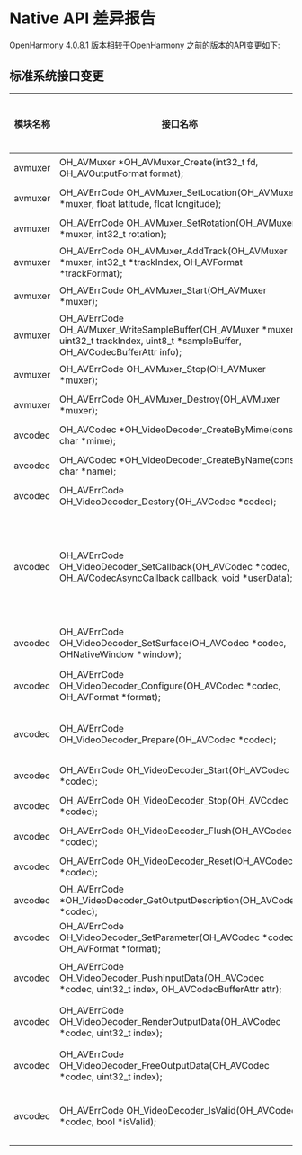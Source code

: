 # Native API 差异报告

OpenHarmony 4.0.8.1 版本相较于OpenHarmony 之前的版本的API变更如下:

## 标准系统接口变更

| 模块名称 | 接口名称                                                     | 变更类型 | 变更说明             |
| -------- | ------------------------------------------------------------ | -------- | -------------------- |
| avmuxer  | OH_AVMuxer \*OH_AVMuxer_Create(int32_t fd, OH_AVOutputFormat format); | 新增     | 创建OH_AVMuxer       |
| avmuxer  | OH_AVErrCode OH_AVMuxer_SetLocation(OH_AVMuxer \*muxer, float latitude, float longitude); | 新增     | 设置输出文件的经纬度 |
| avmuxer  | OH_AVErrCode OH_AVMuxer_SetRotation(OH_AVMuxer \*muxer, int32_t rotation); | 新增     | 设置视频旋转角度     |
| avmuxer  | OH_AVErrCode OH_AVMuxer_AddTrack(OH_AVMuxer \*muxer, int32_t \*trackIndex, OH_AVFormat \*trackFormat); | 新增     | 添加媒体轨           |
| avmuxer  | OH_AVErrCode OH_AVMuxer_Start(OH_AVMuxer \*muxer);           | 新增     | 开始封装             |
| avmuxer  | OH_AVErrCode OH_AVMuxer_WriteSampleBuffer(OH_AVMuxer \*muxer, uint32_t trackIndex, uint8_t \*sampleBuffer, OH_AVCodecBufferAttr info); | 新增     | 将数据写入封装器     |
| avmuxer  | OH_AVErrCode OH_AVMuxer_Stop(OH_AVMuxer \*muxer);            | 新增     | 停止封装             |
| avmuxer  | OH_AVErrCode OH_AVMuxer_Destroy(OH_AVMuxer \*muxer);         | 新增     | 销毁OH_AVMuxer       |
| avcodec  | OH_AVCodec \*OH_VideoDecoder_CreateByMime(const char \*mime); | 新增     | 根据媒体类型创建解码器       |
| avcodec  | OH_AVCodec \*OH_VideoDecoder_CreateByName(const char \*name); | 新增     | 根据名称创建解码器 |
| avcodec  | OH_AVErrCode OH_VideoDecoder_Destory(OH_AVCodec \*codec);     | 新增     | 销毁已创建的解码器     |
| avcodec  | OH_AVErrCode OH_VideoDecoder_SetCallback(OH_AVCodec \*codec, OH_AVCodecAsyncCallback callback, void \*userData); | 新增     | 对解码器事件设置异步回调函数，包括异常通知、输出格式变更通知、输入输出数据可获取通知           |
| avcodec  | OH_AVErrCode OH_VideoDecoder_SetSurface(OH_AVCodec \*codec, OHNativeWindow \*window);           | 新增     | 动态设置解码器的输出Surface             |
| avcodec  | OH_AVErrCode OH_VideoDecoder_Configure(OH_AVCodec \*codec, OH_AVFormat \*format); | 新增     | 利用解封装得到的解码格式来配置解码器     |
| avcodec  | OH_AVErrCode OH_VideoDecoder_Prepare(OH_AVCodec \*codec);            | 新增     | Configure->Surface(可选)->Prepare->             |
| avcodec  | OH_AVErrCode OH_VideoDecoder_Start(OH_AVCodec \*codec);         | 新增     | 启动已经配置好的解码器       |
| avcodec  | OH_AVErrCode OH_VideoDecoder_Stop(OH_AVCodec \*codec);            | 新增     | 停止解码器             |
| avcodec  | OH_AVErrCode OH_VideoDecoder_Flush(OH_AVCodec \*codec);         | 新增     | 刷新解码器的输入输出       |
| avcodec  | OH_AVErrCode OH_VideoDecoder_Reset(OH_AVCodec \*codec);            | 新增     | 重置解码器             |
| avcodec  | OH_AVErrCode \*OH_VideoDecoder_GetOutputDescription(OH_AVCodec \*codec);         | 新增     | 返回解码器输出的格式信息       |
| avcodec  | OH_AVErrCode OH_VideoDecoder_SetParameter(OH_AVCodec \*codec, OH_AVFormat \*format);            | 新增     | 对解码器实例进行额外配置             |
| avcodec  | OH_AVErrCode OH_VideoDecoder_PushInputData(OH_AVCodec \*codec, uint32_t index, OH_AVCodecBufferAttr attr);         | 新增     | 发送特定的buffer给解码器处理       |
| avcodec  | OH_AVErrCode OH_VideoDecoder_RenderOutputData(OH_AVCodec \*codec, uint32_t index);         | 新增     | 返回已完成解码的解码器输出数据并送显       |
| avcodec  | OH_AVErrCode OH_VideoDecoder_FreeOutputData(OH_AVCodec \*codec, uint32_t index);         | 新增     | 返回已完成解码的解码器输出数据       |
| avcodec  | OH_AVErrCode OH_VideoDecoder_IsValid(OH_AVCodec \*codec, bool \*isValid);         | 新增     | 查询当前codec实例是否有效, 可用于故障恢复       |
